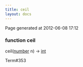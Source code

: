 ```yaml
---
title: ceil
layout: docs
---
```


<div class="bottom_right_note">Page generated at 2012-06-08 17:12</div>
<h3><span class="minor">function</span> ceil</h3>

ceil(<a href="/docs/number.html">number</a> n) -> <a href="/docs/int.html">int</a>
<p></p>

<p><span class="extra_minor">Term#353</span></p>
